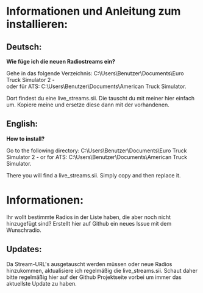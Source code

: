# Informationen und Anleitung zum installieren:



## Deutsch:


**Wie füge ich die neuen Radiostreams ein?**

Gehe in das folgende Verzeichnis: C:\Users\Benutzer\Documents\Euro Truck Simulator 2 -  
oder für ATS: C:\Users\Benutzer\Documents\American Truck Simulator.

Dort findest du eine live_streams.sii. Die tauscht du mit meiner hier einfach um. Kopiere meine und ersetze diese dann mit der vorhandenen.



## English:


**How to install?**

Go to the following directory: C:\Users\Benutzer\Documents\Euro Truck Simulator 2 -
or for ATS: C:\Users\Benutzer\Documents\American Truck Simulator.

There you will find a live_streams.sii. Simply copy and then replace it.



# Informationen:


Ihr wollt bestimmte Radios in der Liste haben, die aber noch nicht hinzugefügt sind? Erstellt hier auf Github ein neues Issue mit dem Wunschradio.



## Updates:

Da Stream-URL's ausgetauscht werden müssen oder neue Radios hinzukommen, aktualisiere ich regelmäßig die live_streams.sii. Schaut daher bitte regelmäßig hier auf der Github Projektseite vorbei um immer das aktuellste Update zu haben.
